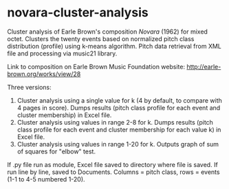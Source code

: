 # novara-cluster-analysis
Cluster analysis of Earle Brown's composition *Novara* (1962) for mixed octet. Clusters the twenty events based on normalized pitch class distribution (profile) using k-means algorithm. Pitch data retrieval from XML file and processing via music21 library.

Link to composition on Earle Brown Music Foundation website: http://earle-brown.org/works/view/28

Three versions:

1. Cluster analysis using a single value for k (4 by default, to compare with 4 pages in score). Dumps results (pitch class profile for each event and cluster membership) in Excel file.
2. Cluster analysis using values in range 2-8 for k. Dumps results (pitch class profile for each event and cluster membership for each value k) in Excel file.
3. Cluster analysis using values in range 1-20 for k. Outputs graph of sum of squares for "elbow" test.

If .py file run as module, Excel file saved to directory where file is saved. If run line by line, saved to Documents. Columns = pitch class, rows = events (1-1 to 4-5 numbered 1-20).
